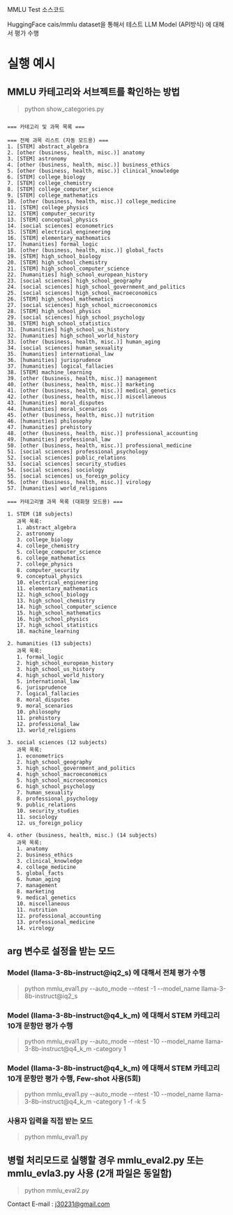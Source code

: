 MMLU Test 소스코드

HuggingFace cais/mmlu dataset을 통해서 테스트
LLM Model (API방식) 에 대해서 평가 수행

# 실행 예시

## MMLU 카테고리와 서브젝트를 확인하는 방법
> python show_categories.py

###
```
=== 카테고리 및 과목 목록 ===

=== 전체 과목 리스트 (자동 모드용) ===
1. [STEM] abstract_algebra
2. [other (business, health, misc.)] anatomy
3. [STEM] astronomy
4. [other (business, health, misc.)] business_ethics
5. [other (business, health, misc.)] clinical_knowledge
6. [STEM] college_biology
7. [STEM] college_chemistry
8. [STEM] college_computer_science
9. [STEM] college_mathematics
10. [other (business, health, misc.)] college_medicine
11. [STEM] college_physics
12. [STEM] computer_security
13. [STEM] conceptual_physics
14. [social sciences] econometrics
15. [STEM] electrical_engineering
16. [STEM] elementary_mathematics
17. [humanities] formal_logic
18. [other (business, health, misc.)] global_facts
19. [STEM] high_school_biology
20. [STEM] high_school_chemistry
21. [STEM] high_school_computer_science
22. [humanities] high_school_european_history
23. [social sciences] high_school_geography
24. [social sciences] high_school_government_and_politics
25. [social sciences] high_school_macroeconomics
26. [STEM] high_school_mathematics
27. [social sciences] high_school_microeconomics
28. [STEM] high_school_physics
29. [social sciences] high_school_psychology
30. [STEM] high_school_statistics
31. [humanities] high_school_us_history
32. [humanities] high_school_world_history
33. [other (business, health, misc.)] human_aging
34. [social sciences] human_sexuality
35. [humanities] international_law
36. [humanities] jurisprudence
37. [humanities] logical_fallacies
38. [STEM] machine_learning
39. [other (business, health, misc.)] management
40. [other (business, health, misc.)] marketing
41. [other (business, health, misc.)] medical_genetics
42. [other (business, health, misc.)] miscellaneous
43. [humanities] moral_disputes
44. [humanities] moral_scenarios
45. [other (business, health, misc.)] nutrition
46. [humanities] philosophy
47. [humanities] prehistory
48. [other (business, health, misc.)] professional_accounting
49. [humanities] professional_law
50. [other (business, health, misc.)] professional_medicine
51. [social sciences] professional_psychology
52. [social sciences] public_relations
53. [social sciences] security_studies
54. [social sciences] sociology
55. [social sciences] us_foreign_policy
56. [other (business, health, misc.)] virology
57. [humanities] world_religions

=== 카테고리별 과목 목록 (대화형 모드용) ===

1. STEM (18 subjects)
   과목 목록:
   1. abstract_algebra
   2. astronomy
   3. college_biology
   4. college_chemistry
   5. college_computer_science
   6. college_mathematics
   7. college_physics
   8. computer_security
   9. conceptual_physics
   10. electrical_engineering
   11. elementary_mathematics
   12. high_school_biology
   13. high_school_chemistry
   14. high_school_computer_science
   15. high_school_mathematics
   16. high_school_physics
   17. high_school_statistics
   18. machine_learning

2. humanities (13 subjects)
   과목 목록:
   1. formal_logic
   2. high_school_european_history
   3. high_school_us_history
   4. high_school_world_history
   5. international_law
   6. jurisprudence
   7. logical_fallacies
   8. moral_disputes
   9. moral_scenarios
   10. philosophy
   11. prehistory
   12. professional_law
   13. world_religions

3. social sciences (12 subjects)
   과목 목록:
   1. econometrics
   2. high_school_geography
   3. high_school_government_and_politics
   4. high_school_macroeconomics
   5. high_school_microeconomics
   6. high_school_psychology
   7. human_sexuality
   8. professional_psychology
   9. public_relations
   10. security_studies
   11. sociology
   12. us_foreign_policy

4. other (business, health, misc.) (14 subjects)
   과목 목록:
   1. anatomy
   2. business_ethics
   3. clinical_knowledge
   4. college_medicine
   5. global_facts
   6. human_aging
   7. management
   8. marketing
   9. medical_genetics
   10. miscellaneous
   11. nutrition
   12. professional_accounting
   13. professional_medicine
   14. virology
```

## arg 변수로 설정을 받는 모드
### Model (llama-3-8b-instruct@iq2_s) 에 대해서 전체 평가 수행
> python mmlu_eval1.py --auto_mode --ntest -1 --model_name llama-3-8b-instruct@iq2_s

### Model (llama-3-8b-instruct@q4_k_m) 에 대해서 STEM 카테고리 10개 문항만 평가 수행
> python mmlu_eval1.py --auto_mode --ntest -10 --model_name llama-3-8b-instruct@q4_k_m -category 1

### Model (llama-3-8b-instruct@q4_k_m) 에 대해서 STEM 카테고리 10개 문항만 평가 수행, Few-shot 사용(5회)
> python mmlu_eval1.py --auto_mode --ntest -10 --model_name llama-3-8b-instruct@q4_k_m -category 1 -f -k 5

### 사용자 입력을 직접 받는 모드
> python mmlu_eval1.py 

## 병럴 처리모드로 실행할 경우 mmlu_eval2.py 또는 mmlu_evla3.py 사용 (2개 파일은 동일함)
> python mmlu_eval2.py 

Contact E-mail : j30231@gmail.com
